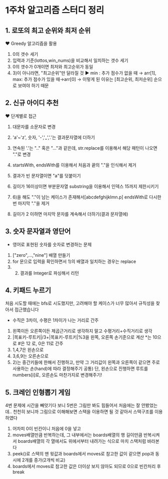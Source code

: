 # 1주차 알고리즘 스터디 정리

## 1. 로또의 최고 순위와 최저 순위

❤ Greedy 알고리즘을 활용

1) 0의 갯수 세기
2) 입력과 기준(lottos,win_nums)을 비교해서 일치하는 갯수 세기
3) 0의 갯수가 0개이면 최저와 최고순위가 동일
4) 3)이 아니라면, "최고순위"만 달라질 것
▶ min : 추가 점수가 없을 때 → arr[1], max: 추가 점수가 있을 때→arr[0]
→ 이렇게 된 이유는 [최고순위, 최저순위] 순으로 보여야 하기 때문

## 2. 신규 아이디 추천

❤ 단계별로 접근

1) 대문자를 소문자로 변경
2) 'a'~'z', 숫자, '-','_','.'는 결과문자열에 더하기
3) 연속된 '.'는 ".." 혹은 "..."과 같은데, str.replace를 이용해서 해당 패턴이 나오면 "."로 변경
4) startsWith, endsWith를 이용해서 처음과 끝의 "."을 인식해서 제거
5) 결과가 빈 문자열이면 "a"를 덧붙이기
6) 길이가 16이상이면 부분문자열 substring을 이용해서 인덱스 15까지 제한시키기
7) 6)을 해도 "."이 남는 케이스가 존재해서[abcdefghijklmn.p] endsWith로 다시한번 마지막
"."을 제거

8) 길이가 2 이하면 마지막 문자를 계속해서 더하기(결과 문자열에)

## 3. 숫자 문자열과 영단어

- 영어로 표현된 숫자를 숫자로 변경하는 문제

1) ["zero",...,"nine"] 배열 만들기
2) for 문으로 입력을 확인하면서 1)의 배열과 일치하는 경우는 replace
3) 2) 결과를 Integer로 파싱해서 리턴

## 4. 키패드 누르기

처음 시도할 때에는 bfs로 시도했지만, 고려해야 할 케이스가 너무 많아서
규칙성을 찾아서 접근했습니다

- 수직은 3차이, 수평은 1차이가 나는 거리로 간주

1) 왼쪽이든 오른쪽이든 제곱근거리로 생각하지 말고 수평거리+수직거리로 생각
2) |목표키-루트키|/3+|목표키-루트키|%3을 왼쪽, 오른쪽 손기준으로 계산
 *는 10으로 #은 12 로, 0은 11로 간주
3) 1,4,7은 왼손으로
4) 3,6,9는 오른손으로
5) 2)는 중간키들에 한해서 진행하고, 만약 그 거리값이 왼쪽과 오른쪽이 같으면 
주로 사용하는 손(hand)에 따라 결정해주기
공통) 단, 왼손으로 진행하면 루트를 numbers[i]로, 오른손도 마찬가지로 변경해주기!

## 5. 크레인 인형뽑기 게임

4번 문제에 시간을 빼앗기다 보니 5번은 그림만 봐도 힘들어서
처음에는 잘 안봤었는데.. 천천히 보니까 그림으로 이해해보면
스택을 이용하면 될 것 같아서 스택구조를 이용하였다

1) 어차피 0이 빈칸이니 처음에 0을 넣고
2) moves배열만큼 반복하는데, 그 내부에서는 boards배열의 행 길이만큼 반복시켜서
boards배열의 각 열에서도 위에서부터 내려가는 식으로 마치 스택처럼 바라본다
3) peek()로 스택의 맨 윗값과 boards에서 moves로 참고한 값이 같으면 pop과 동시에 2개를
증가(2개씩 비교)
4) boards에서 moves로 참고한 값은 더이상 보지 않아도 되므로 0으로 빈칸처리 후 break
